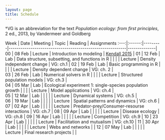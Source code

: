 ```yaml
---
layout: page
title: Schedule
---
```


<style>
.content {
  padding-top:    4rem;
  padding-bottom: 4rem;
}

@media (min-width: 48em) {
  .content {
    max-width: 50rem;
    margin-left: 20rem;
    margin-right: 2rem;
  }
}

@media (min-width: 64em) {
  .content {
    margin-left: 22rem;
    margin-right: 4rem;
  }
}
</style>

&#8224;VG is an abbreviation for the text *Population ecology: from first principles*, 2 ed., 2013, by Vandermeer and Goldberg

Week |  Date  | Meeting |     Topic                                                 | Reading      | Assignments 
:---:|:------:|---------|-----------------------------------------------------------|--------------|
00   | 08 Feb | Lecture | Introduction to modeling                                  | [Kendall 2015](http://onlinelibrary.wiley.com/doi/10.1890/14-2080.1/abstract) |
01   | 12 Feb |   Lab   | Data structure, subsetting, and functions in R            |              |
     |        | Lecture | Density independent change                                | VG: ch.1     | 
02   | 19 Feb |   Lab   | Basic programming in R                                    |              |
     |        | Lecture | Density dependent change                                  | VG: ch. 2    |  
03   | 26 Feb |   Lab   | Numerical solvers in R                                    |              |
     |        | Lecture | Structured population models                              | VG: ch.3     |  
04   | 05 Mar |   Lab   | Ecological experiment 1: single-species population growth |              |
     |        | Lecture | Model applications                                        | VG: ch.4     |  
05   | 12 Mar |   Lab   |           		               		                    |              |
     |        | Lecture | Dynamical systems                                         | VG: ch.5     |  
06   | 19 Mar |   Lab   |           				                                |              |
     |        | Lecture | Spatial patterns and dynamics                             | VG: ch.6     |  
07   | 02 Apr |   Lab   |           				                                |              |
     |        | Lecture | Predator-prey/Consumer-resourse interactions              | VG: ch.7     |
08   | 09 Apr |   Lab   |            				                                |              |
     |        | Lecture | Disease ecology		           	                        | VG: ch.8     |
09   | 16 Apr |   Lab   |           				                                |              |
     |        | Lecture | Competition  				                                | VG: ch.9     |
10   | 23 Apr |   Lab   |           				                                |              |
     |        | Lecture | Facilitation and mutualism                                | VG: ch.10    |
11   | 30 Apr |   Lab   |           				                                |              |
     |        | Lecture | Webs and networks		           	                        |              |
12   | 07 May |   Lab   |           				                                |              |
     |        | Lecture | Final research projects 	                                |              |
